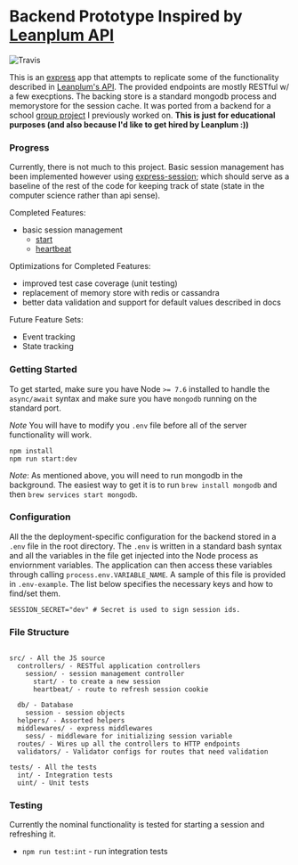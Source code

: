 Backend Prototype Inspired by [Leanplum API](https://www.leanplum.com/docs/api/)
===

![Travis](https://travis-ci.org/AdityaAgg/demoplum_main.svg?branch=master)

This is an [express](https://expressjs.com/) app that attempts to replicate some of the functionality described in [Leanplum's API](https://www.leanplum.com/docs/api/). The provided endpoints are mostly RESTful w/ a few execptions. The backing store is a standard mongodb process and memorystore for the session cache.  It was ported from a backend for a school [group project](https://github.com/anglinb/310-backend) I previously worked on. **This is just for educational purposes (and also because I'd like to get hired by Leanplum :))**

### Progress

Currently, there is not much to this project. Basic session management has been implemented however using [express-session](https://github.com/expressjs/session); which should serve as a baseline of the rest of the code for keeping track of state (state in the computer science rather than api sense).

Completed Features:
* basic session management
  * [start](https://www.leanplum.com/docs/api/production#start)
  * [heartbeat](https://www.leanplum.com/docs/api/production#heartbeat)

Optimizations for Completed Features:
* improved test case coverage (unit testing)
* replacement of memory store with redis or cassandra
* better data validation and support for default values described in docs

Future Feature Sets:
* Event tracking
* State tracking

### Getting Started

To get started, make sure you have Node `>= 7.6` installed to handle the `async/await` syntax and make sure you have `mongodb` running on the standard port.

*Note* You will have to modify you `.env` file before all of the server functionality will work.

```
npm install
npm run start:dev
```


*Note*: As mentioned above, you will need to run mongodb in the background. The easiest way to get it is to run `brew install mongodb` and then `brew services start mongodb`.

### Configuration

All the the deployment-specific configuration for the backend stored in a `.env` file in the root directory. The `.env` is written in a standard bash syntax and all the variables in the file get injected into the Node process as enviornment variables. The application can then access these variables through calling `process.env.VARIABLE_NAME`. A sample of this file is provided in `.env-example`. The list below specifies the necessary keys and how to find/set them.

```
SESSION_SECRET="dev" # Secret is used to sign session ids.

```


### File Structure

```

src/ - All the JS source
  controllers/ - RESTful application controllers
    session/ - session management controller
      start/ - to create a new session
      heartbeat/ - route to refresh session cookie

  db/ - Database
    session - session objects
  helpers/ - Assorted helpers
  middlewares/ - express middlewares
    sess/ - middleware for initializing session variable
  routes/ - Wires up all the controllers to HTTP endpoints
  validators/ - Validator configs for routes that need validation

tests/ - All the tests
  int/ - Integration tests
  uint/ - Unit tests

```


### Testing

Currently the nominal functionality is tested for starting a session and refreshing it.

- `npm run test:int` - run integration tests
